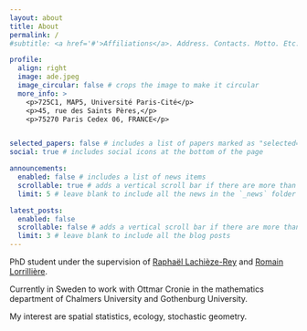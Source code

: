 ```yaml
---
layout: about
title: About
permalink: /
#subtitle: <a href='#'>Affiliations</a>. Address. Contacts. Motto. Etc.

profile:
  align: right
  image: ade.jpeg
  image_circular: false # crops the image to make it circular
  more_info: >
    <p>725C1, MAP5, Université Paris-Cité</p>
    <p>45, rue des Saints Pères,</p>
    <p>75270 Paris Cedex 06, FRANCE</p>


selected_papers: false # includes a list of papers marked as "selected={true}"
social: true # includes social icons at the bottom of the page

announcements:
  enabled: false # includes a list of news items
  scrollable: true # adds a vertical scroll bar if there are more than 3 news items
  limit: 5 # leave blank to include all the news in the `_news` folder

latest_posts:
  enabled: false
  scrollable: false # adds a vertical scroll bar if there are more than 3 new posts items
  limit: 3 # leave blank to include all the blog posts
---
```


PhD student under the supervision of [Raphaël Lachièze-Rey](https://helios2.mi.parisdescartes.fr/~rlachiez/) and [Romain Lorrillière](https://romainlorrilliere.wordpress.com/).

Currently in Sweden to work with Ottmar Cronie in the mathematics department of Chalmers University and Gothenburg University.

My interest are spatial statistics, ecology, stochastic geometry.

